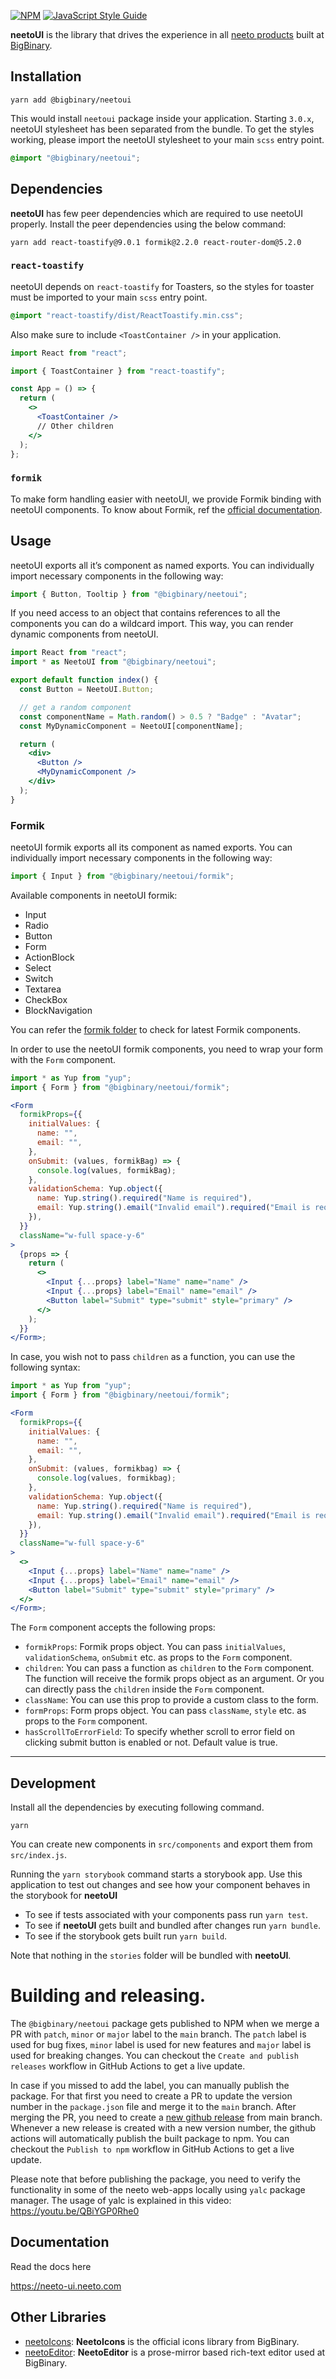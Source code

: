 [![NPM](https://img.shields.io/npm/v/@bigbinary/neetoui.svg)](https://www.npmjs.com/package/@bigbinary/neetoui)
[![JavaScript Style Guide](https://img.shields.io/badge/code_style-standard-brightgreen.svg)](https://standardjs.com)

**neetoUI** is the library that drives the experience in all
[neeto products](https://neeto.com/) built at
[BigBinary](https://www.bigbinary.com).

## Installation

```
yarn add @bigbinary/neetoui
```

This would install `neetoui` package inside your application. Starting `3.0.x`,
neetoUI stylesheet has been separated from the bundle. To get the styles
working, please import the neetoUI stylesheet to your main `scss` entry point.

```scss
@import "@bigbinary/neetoui";
```

## Dependencies

**neetoUI** has few peer dependencies which are required to use neetoUI
properly. Install the peer dependencies using the below command:

```
yarn add react-toastify@9.0.1 formik@2.2.0 react-router-dom@5.2.0
```

### `react-toastify`

neetoUI depends on `react-toastify` for Toasters, so the styles for toaster must
be imported to your main `scss` entry point.

```scss
@import "react-toastify/dist/ReactToastify.min.css";
```

Also make sure to include `<ToastContainer />` in your application.

```jsx
import React from "react";

import { ToastContainer } from "react-toastify";

const App = () => {
  return (
    <>
      <ToastContainer />
      // Other children
    </>
  );
};
```

### `formik`

To make form handling easier with neetoUI, we provide Formik binding with
neetoUI components. To know about Formik, ref the
[official documentation](https://formik.org/docs/overview).

## Usage

neetoUI exports all it’s component as named exports. You can individually import
necessary components in the following way:

```jsx
import { Button, Tooltip } from "@bigbinary/neetoui";
```

If you need access to an object that contains references to all the components
you can do a wildcard import. This way, you can render dynamic components from
neetoUI.

```jsx
import React from "react";
import * as NeetoUI from "@bigbinary/neetoui";

export default function index() {
  const Button = NeetoUI.Button;

  // get a random component
  const componentName = Math.random() > 0.5 ? "Badge" : "Avatar";
  const MyDynamicComponent = NeetoUI[componentName];

  return (
    <div>
      <Button />
      <MyDynamicComponent />
    </div>
  );
}
```

### Formik

neetoUI formik exports all its component as named exports. You can individually
import necessary components in the following way:

```jsx
import { Input } from "@bigbinary/neetoui/formik";
```

Available components in neetoUI formik:

- Input
- Radio
- Button
- Form
- ActionBlock
- Select
- Switch
- Textarea
- CheckBox
- BlockNavigation

You can refer the
[formik folder](https://github.com/bigbinary/neeto-ui/tree/main/src/components/formik)
to check for latest Formik components.

In order to use the neetoUI formik components, you need to wrap your form with
the `Form` component.

```jsx
import * as Yup from "yup";
import { Form } from "@bigbinary/neetoui/formik";

<Form
  formikProps={{
    initialValues: {
      name: "",
      email: "",
    },
    onSubmit: (values, formikBag) => {
      console.log(values, formikBag);
    },
    validationSchema: Yup.object({
      name: Yup.string().required("Name is required"),
      email: Yup.string().email("Invalid email").required("Email is required"),
    }),
  }}
  className="w-full space-y-6"
>
  {props => {
    return (
      <>
        <Input {...props} label="Name" name="name" />
        <Input {...props} label="Email" name="email" />
        <Button label="Submit" type="submit" style="primary" />
      </>
    );
  }}
</Form>;
```

In case, you wish not to pass `children` as a function, you can use the
following syntax:

```jsx
import * as Yup from "yup";
import { Form } from "@bigbinary/neetoui/formik";

<Form
  formikProps={{
    initialValues: {
      name: "",
      email: "",
    },
    onSubmit: (values, formikbag) => {
      console.log(values, formikbag);
    },
    validationSchema: Yup.object({
      name: Yup.string().required("Name is required"),
      email: Yup.string().email("Invalid email").required("Email is required"),
    }),
  }}
  className="w-full space-y-6"
>
  <>
    <Input {...props} label="Name" name="name" />
    <Input {...props} label="Email" name="email" />
    <Button label="Submit" type="submit" style="primary" />
  </>
</Form>;
```

The `Form` component accepts the following props:

- `formikProps`: Formik props object. You can pass `initialValues`,
  `validationSchema`, `onSubmit` etc. as props to the `Form` component.
- `children`: You can pass a function as `children` to the `Form` component. The
  function will receive the formik props object as an argument. Or you can
  directly pass the `children` inside the `Form` component.
- `className`: You can use this prop to provide a custom class to the form.
- `formProps`: Form props object. You can pass `className`, `style` etc. as
  props to the `Form` component.
- `hasScrollToErrorField`: To specify whether scroll to error field on clicking
  submit button is enabled or not. Default value is true.

---

## Development

Install all the dependencies by executing following command.

```
yarn
```

You can create new components in `src/components` and export them from
`src/index.js`.

Running the `yarn storybook` command starts a storybook app. Use this
application to test out changes and see how your component behaves in the
storybook for **neetoUI**

- To see if tests associated with your components pass run `yarn test`.
- To see if **neetoUI** gets built and bundled after changes run `yarn bundle`.
- To see if the storybook gets built run `yarn build`.

Note that nothing in the `stories` folder will be bundled with **neetoUI**.

# Building and releasing.

The `@bigbinary/neetoui` package gets published to NPM when we merge a PR with
`patch`, `minor` or `major` label to the `main` branch. The `patch` label is
used for bug fixes, `minor` label is used for new features and `major` label is
used for breaking changes. You can checkout the `Create and publish releases`
workflow in GitHub Actions to get a live update.

In case if you missed to add the label, you can manually publish the package.
For that first you need to create a PR to update the version number in the
`package.json` file and merge it to the `main` branch. After merging the PR, you
need to create a
[new github release](https://github.com/bigbinary/neeto-ui/releases/new) from
main branch. Whenever a new release is created with a new version number, the
github actions will automatically publish the built package to npm. You can
checkout the `Publish to npm` workflow in GitHub Actions to get a live update.

Please note that before publishing the package, you need to verify the
functionality in some of the neeto web-apps locally using `yalc` package
manager. The usage of yalc is explained in this video:
https://youtu.be/QBiYGP0Rhe0

## Documentation

Read the docs here

https://neeto-ui.neeto.com

## Other Libraries

- [neetoIcons](https://github.com/bigbinary/neeto-icons): **NeetoIcons** is the
  official icons library from BigBinary.
- [neetoEditor](https://github.com/bigbinary/neeto-editor-tiptap):
  **NeetoEditor** is a prose-mirror based rich-text editor used at BigBinary.

